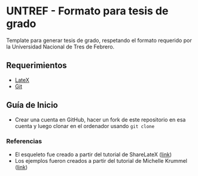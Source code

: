 # UNTREF - Formato para tesis de grado
Template para generar tesis de grado, respetando el formato requerido por la Universidad Nacional de Tres de Febrero.
## Requerimientos
* [LateX](https://www.latex-project.org/get/)
* [Git](https://git-scm.com/book/es/v2/Inicio---Sobre-el-Control-de-Versiones-Instalaci%C3%B3n-de-Git)
## Guía de Inicio
* Crear una cuenta en GitHub, hacer un fork de este repositorio en esa cuenta y luego clonar en el ordenador usando `git clone`
### Referencias
* El esqueleto fue creado a partir del tutorial de ShareLateX ([link](https://www.youtube.com/playlist?list=PLCRFsOKSM7eNGNghvT6QdzsDYwSTZxqjC))
* Los ejemplos fueron creados a partir del tutorial de Michelle Krummel ([link](https://www.youtube.com/playlist?list=PL1D4EAB31D3EBC449))
 
 
